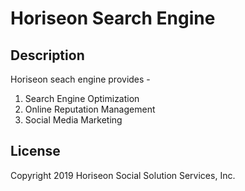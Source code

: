 # Horiseon Search Engine

## Description

Horiseon seach engine provides -

1. Search Engine Optimization
1. Online Reputation Management
1. Social Media Marketing



## License

Copyright 2019 Horiseon Social Solution Services, Inc.